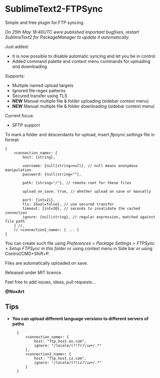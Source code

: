 SublimeText2-FTPSync
====================

Simple and free plugin for FTP syncing.

*On 25th May 18:40UTC were published important bugfixes, restart SublimeText2 for PackageManager to update it automatically.*

Just added:
* It is now possible to disable automatic syncing and let you be in control
* Added command palette and context menu commands for uploading and downloading

Supports:
* Multiple named upload targets
* Ignored file regex patterns
* Secured transfer using TLS
* **NEW**  Manual multiple file & folder uploading (sidebar context menu)
* **NEW**  Manual multiple file & folder downloading (sidebar context menu)

Current focus:
* SFTP support

To mark a folder and descendants for upload, insert *ftpsync.settings* file in format:

    {
    	<connection_name>: {
    		host: {string},

    		username: {null|string=null}, // null means anonymous manipulation
    		password: {null|string=""},

    		path: {string="/"}, // remote root for these files

            upload_on_save: true, // whether upload on save or manually

    		port: {int=21},
    		tls: {bool=false}, // use secured transfer
    		timeout: {int=30}, // seconds to invalidate the cached connection
    		ignore: {null|string}, // regular expression, matched against file path
    	} //,
        // <connection2_name>: { ... }
    }

You can create such file using *Preferences > Package Settings > FTPSync > Setup FTPSync in this folder* or using context menu in Side bar or using Control/CMD+Shift+P.

Files are automatically uploaded on save.

Released under MIT licence.

Feel free to add issues, ideas, pull requests...

**@NoxArt**








Tips
----

* **You can upload different language versions to different servers of paths**

        {
        	<connection_name>: {
        		host: "ftp.host.en.com",
        		ignore: "/locale/(?!fr)\\w+/.*"
        	},
        	<connection2_name>: {
        		host: "ftp.host.cz.com",
        		ignore: "/locale/(?!cz)\\w+/.*"
        	}
        }